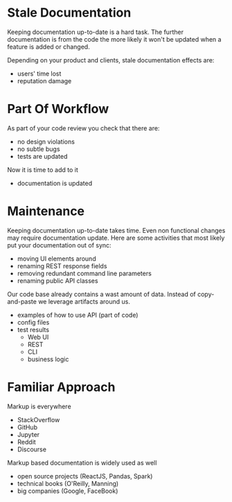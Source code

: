 # Stale Documentation

Keeping documentation up-to-date is a hard task. 
The further documentation is from the code the more likely it won't be updated when a feature is added or changed.

Depending on your product and clients, stale documentation effects are:
* users' time lost
* reputation damage

# Part Of Workflow

As part of your code review you check that there are:
* no design violations
* no subtle bugs
* tests are updated 

Now it is time to add to it
* documentation is updated
 
# Maintenance 

Keeping documentation up-to-date takes time. 
Even non functional changes may require documentation update.
Here are some activities that most likely put your documentation out of sync:
* moving UI elements around
* renaming REST response fields 
* removing redundant command line parameters
* renaming public API classes
 
Our code base already contains a wast amount of data. 
Instead of copy-and-paste we leverage artifacts around us.
* examples of how to use API (part of code) 
* config files
* test results
    * Web UI
    * REST
    * CLI
    * business logic

# Familiar Approach

Markup is everywhere
* StackOverflow
* GitHub
* Jupyter
* Reddit
* Discourse 

Markup based documentation is widely used as well
* open source projects (ReactJS, Pandas, Spark)
* technical books (O'Reilly, Manning)
* big companies (Google, FaceBook)